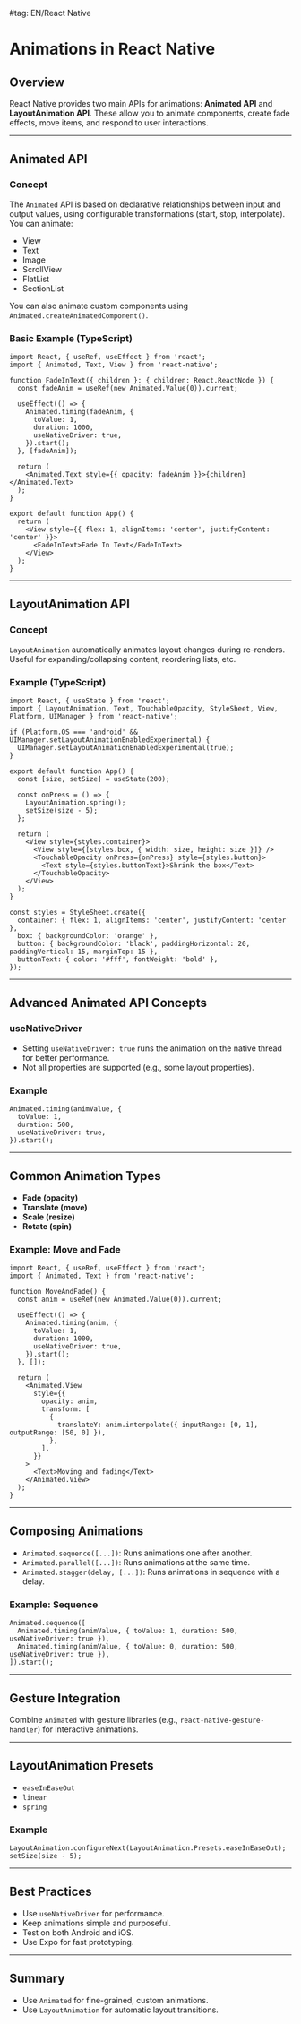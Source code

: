 #tag: EN/React Native
# Animations in React Native

## Overview
React Native provides two main APIs for animations: **Animated API** and **LayoutAnimation API**. These allow you to animate components, create fade effects, move items, and respond to user interactions.

---

## Animated API

### Concept
The `Animated` API is based on declarative relationships between input and output values, using configurable transformations (start, stop, interpolate). You can animate:
- View
- Text
- Image
- ScrollView
- FlatList
- SectionList

You can also animate custom components using `Animated.createAnimatedComponent()`.

### Basic Example (TypeScript)
```tsx
import React, { useRef, useEffect } from 'react';
import { Animated, Text, View } from 'react-native';

function FadeInText({ children }: { children: React.ReactNode }) {
  const fadeAnim = useRef(new Animated.Value(0)).current;

  useEffect(() => {
    Animated.timing(fadeAnim, {
      toValue: 1,
      duration: 1000,
      useNativeDriver: true,
    }).start();
  }, [fadeAnim]);

  return (
    <Animated.Text style={{ opacity: fadeAnim }}>{children}</Animated.Text>
  );
}

export default function App() {
  return (
    <View style={{ flex: 1, alignItems: 'center', justifyContent: 'center' }}>
      <FadeInText>Fade In Text</FadeInText>
    </View>
  );
}
```

---

## LayoutAnimation API

### Concept
`LayoutAnimation` automatically animates layout changes during re-renders. Useful for expanding/collapsing content, reordering lists, etc.

### Example (TypeScript)
```tsx
import React, { useState } from 'react';
import { LayoutAnimation, Text, TouchableOpacity, StyleSheet, View, Platform, UIManager } from 'react-native';

if (Platform.OS === 'android' && UIManager.setLayoutAnimationEnabledExperimental) {
  UIManager.setLayoutAnimationEnabledExperimental(true);
}

export default function App() {
  const [size, setSize] = useState(200);

  const onPress = () => {
    LayoutAnimation.spring();
    setSize(size - 5);
  };

  return (
    <View style={styles.container}>
      <View style={[styles.box, { width: size, height: size }]} />
      <TouchableOpacity onPress={onPress} style={styles.button}>
        <Text style={styles.buttonText}>Shrink the box</Text>
      </TouchableOpacity>
    </View>
  );
}

const styles = StyleSheet.create({
  container: { flex: 1, alignItems: 'center', justifyContent: 'center' },
  box: { backgroundColor: 'orange' },
  button: { backgroundColor: 'black', paddingHorizontal: 20, paddingVertical: 15, marginTop: 15 },
  buttonText: { color: '#fff', fontWeight: 'bold' },
});
```

---

## Advanced Animated API Concepts

### useNativeDriver
- Setting `useNativeDriver: true` runs the animation on the native thread for better performance.
- Not all properties are supported (e.g., some layout properties).

### Example
```tsx
Animated.timing(animValue, {
  toValue: 1,
  duration: 500,
  useNativeDriver: true,
}).start();
```

---

## Common Animation Types
- **Fade (opacity)**
- **Translate (move)**
- **Scale (resize)**
- **Rotate (spin)**

### Example: Move and Fade
```tsx
import React, { useRef, useEffect } from 'react';
import { Animated, Text } from 'react-native';

function MoveAndFade() {
  const anim = useRef(new Animated.Value(0)).current;

  useEffect(() => {
    Animated.timing(anim, {
      toValue: 1,
      duration: 1000,
      useNativeDriver: true,
    }).start();
  }, []);

  return (
    <Animated.View
      style={{
        opacity: anim,
        transform: [
          {
            translateY: anim.interpolate({ inputRange: [0, 1], outputRange: [50, 0] }),
          },
        ],
      }}
    >
      <Text>Moving and fading</Text>
    </Animated.View>
  );
}
```

---

## Composing Animations
- `Animated.sequence([...])`: Runs animations one after another.
- `Animated.parallel([...])`: Runs animations at the same time.
- `Animated.stagger(delay, [...])`: Runs animations in sequence with a delay.

### Example: Sequence
```tsx
Animated.sequence([
  Animated.timing(animValue, { toValue: 1, duration: 500, useNativeDriver: true }),
  Animated.timing(animValue, { toValue: 0, duration: 500, useNativeDriver: true }),
]).start();
```

---

## Gesture Integration
Combine `Animated` with gesture libraries (e.g., `react-native-gesture-handler`) for interactive animations.

---

## LayoutAnimation Presets
- `easeInEaseOut`
- `linear`
- `spring`

### Example
```tsx
LayoutAnimation.configureNext(LayoutAnimation.Presets.easeInEaseOut);
setSize(size - 5);
```

---

## Best Practices
- Use `useNativeDriver` for performance.
- Keep animations simple and purposeful.
- Test on both Android and iOS.
- Use Expo for fast prototyping.

---

## Summary
- Use `Animated` for fine-grained, custom animations.
- Use `LayoutAnimation` for automatic layout transitions.